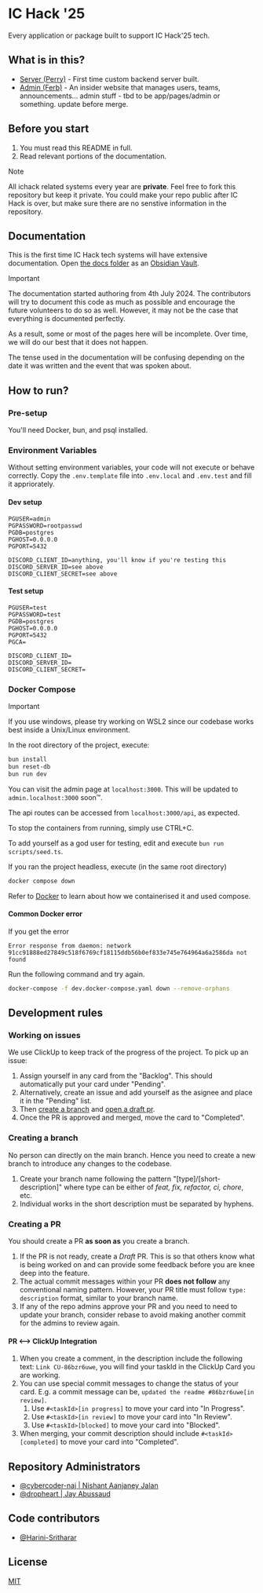 # IC Hack '25

Every application or package built to support IC Hack'25 tech.

## What is in this?

- [Server (Perry)](./server/) - First time custom backend server built.
- [Admin (Ferb)](./app) - An insider website that manages users, teams, announcements... admin stuff - tbd to be app/pages/admin or something. update before merge.

## Before you start

1. You must read this README in full.
1. Read relevant portions of the documentation.

> [!note]
> All ichack related systems every year are **private**. Feel free to fork this repository but keep it private. You could make your repo public after IC Hack is over, but make sure there are no senstive information in the repository.

## Documentation

This is the first time IC Hack tech systems will have extensive documentation. Open [the docs folder](./documentation/) as an [Obsidian Vault](https://obsidian.md).

> [!important]
> The documentation started authoring from 4th July 2024. The contributors will try to document this code as much as possible and encourage the future volunteers to do so as well. However, it may not be the case that everything is documented perfectly.
>
> As a result, some or most of the pages here will be incomplete. Over time, we will do our best that it does not happen.
>
> The tense used in the documentation will be confusing depending on the date it was written and the event that was spoken about.

## How to run?

### Pre-setup

You'll need Docker, bun, and psql installed.

### Environment Variables

Without setting environment variables, your code will not execute or behave correctly. Copy the `.env.template` file into `.env.local` and `.env.test` and fill it appriorately.

#### Dev setup

```env
PGUSER=admin
PGPASSWORD=rootpasswd
PGDB=postgres
PGHOST=0.0.0.0
PGPORT=5432

DISCORD_CLIENT_ID=anything, you'll know if you're testing this
DISCORD_SERVER_ID=see above
DISCORD_CLIENT_SECRET=see above
```

#### Test setup

```env
PGUSER=test
PGPASSWORD=test
PGDB=postgres
PGHOST=0.0.0.0
PGPORT=5432
PGCA=

DISCORD_CLIENT_ID=
DISCORD_SERVER_ID=
DISCORD_CLIENT_SECRET=
```

### Docker Compose

> [!important]
> If you use windows, please try working on WSL2 since our codebase works best inside a Unix/Linux environment.

In the root directory of the project, execute:

```bash
bun install
bun reset-db
bun run dev
```

You can visit the admin page at `localhost:3000`. This will be updated to `admin.localhost:3000` soon:tm:.

The api routes can be accessed from `localhost:3000/api`, as expected.

To stop the containers from running, simply use CTRL+C.

To add yourself as a god user for testing, edit and execute `bun run scripts/seed.ts`.

If you ran the project headless, execute (in the same root directory)

```bash
docker compose down
```

Refer to [Docker](./documentation/Techologies/Docker.md) to learn about how we containerised it and used compose.

#### Common Docker error

If you get the error

```
Error response from daemon: network 91cc91888ed27849c518f6769cf18115ddb56b0ef833e745e764964a6a2586da not found
```

Run the following command and try again.

```bash
docker-compose -f dev.docker-compose.yaml down --remove-orphans
```

## Development rules

### Working on issues

We use ClickUp to keep track of the progress of the project. To pick up an issue:

1. Assign yourself in any card from the "Backlog". This should automatically put your card under "Pending".
1. Alternatively, create an issue and add yourself as the asignee and place it in the "Pending" list.
1. Then [create a branch](#creating-a-branch) and [open a draft pr](#creating-a-pr).
1. Once the PR is approved and merged, move the card to "Completed".

### Creating a branch

No person can directly on the main branch. Hence you need to create a new branch to introduce any changes to the codebase.

1. Create your branch name following the pattern "[type]/[short-description]" where type can be either of _feat, fix, refactor, ci, chore_, etc.
1. Individual works in the short description must be separated by hyphens.

### Creating a PR

You should create a PR **as soon as** you create a branch.

1. If the PR is not ready, create a _Draft_ PR. This is so that others know what is being worked on and can provide some feedback before you are knee deep into the feature.
1. The actual commit messages within your PR **does not follow** any conventional naming pattern. However, your PR title must follow `type: description` format, similar to your branch name.
1. If any of the repo admins approve your PR and you need to need to update your branch, consider rebase to avoid making another commit for the admins to review again.

#### PR <--> ClickUp Integration

1. When you create a comment, in the description include the following text: `Link CU-86bzr6uwe`, you will find your taskId in the ClickUp Card you are working.
1. You can use special commit messages to change the status of your card. E.g. a commit message can be, `updated the readme #86bzr6uwe[in review]`.
   1. Use `#<taskId>[in progress]` to move your card into "In Progress".
   1. Use `#<taskId>[in review]` to move your card into "In Review".
   1. Use `#<taskId>[blocked]` to move your card into "Blocked".
1. When merging, your commit description should include `#<taskId>[completed]` to move your card into "Completed".

## Repository Administrators

- [@cybercoder-naj | Nishant Aanjaney Jalan](https://github.com/cybercoder-naj)
- [@dropheart | Jay Abussaud](https://github.com/dropheart)

## Code contributors

- [@Harini-Sritharar](https://github.com/Harini-Sritharar)

## License

[MIT](./LICENSE.txt)

